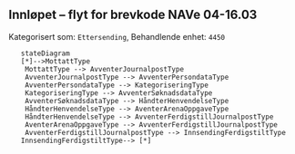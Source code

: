## Innløpet – flyt for brevkode NAVe 04-16.03
Kategorisert som: `Ettersending`, Behandlende enhet: `4450`
```mermaid
   stateDiagram
   [*]-->MottattType
   	MottattType --> AvventerJournalpostType
	AvventerJournalpostType --> AvventerPersondataType
	AvventerPersondataType --> KategoriseringType
	KategoriseringType --> AvventerSøknadsdataType
    AvventerSøknadsdataType --> HåndterHenvendelseType
    HåndterHenvendelseType --> AventerArenaOppgaveType
    HåndterHenvendelseType --> AvventerFerdigstillJournalpostType
	AventerArenaOppgaveType --> AvventerFerdigstillJournalpostType
	AvventerFerdigstillJournalpostType --> InnsendingFerdigstiltType
   InnsendingFerdigstiltType--> [*]    
```